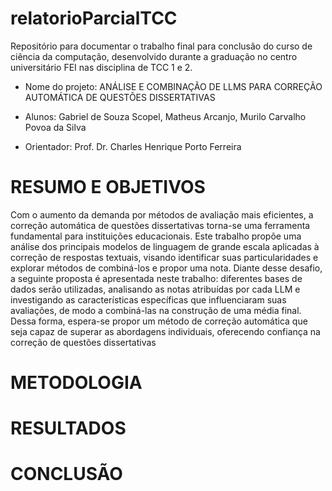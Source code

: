 # relatorioParcialTCC
Repositório para documentar o trabalho final para conclusão do curso de ciência da computação, desenvolvido durante a graduação no centro universitário FEI nas disciplina de TCC 1 e 2.

 - Nome do projeto: ANÁLISE E COMBINAÇÃO DE LLMS PARA CORREÇÃO AUTOMÁTICA DE
QUESTÕES DISSERTATIVAS

- Alunos: Gabriel de Souza Scopel, Matheus Arcanjo, Murilo Carvalho Povoa da Silva
  
- Orientador: Prof. Dr. Charles Henrique Porto Ferreira

# RESUMO E OBJETIVOS
Com o aumento da demanda por métodos de avaliação mais eficientes, a correção automática de questões dissertativas torna-se uma ferramenta fundamental para instituições educacionais. Este trabalho propõe uma análise dos principais modelos de linguagem de grande
escala aplicadas à correção de respostas textuais, visando identificar suas particularidades e explorar métodos de combiná-los e propor uma nota. Diante desse desafio, a seguinte proposta
é apresentada neste trabalho: diferentes bases de dados serão utilizadas, analisando as notas
atribuídas por cada LLM e investigando as características específicas que influenciaram suas
avaliações, de modo a combiná-las na construção de uma média final. Dessa forma, espera-se
propor um método de correção automática que seja capaz de superar as abordagens individuais,
oferecendo confiança na correção de questões dissertativas


# METODOLOGIA

# RESULTADOS


# CONCLUSÃO
